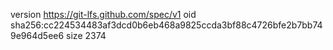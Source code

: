 version https://git-lfs.github.com/spec/v1
oid sha256:cc224534483af3dcd0b6eb468a9825ccda3bf88c4726bfe2b7bb749e964d5ee6
size 2374
